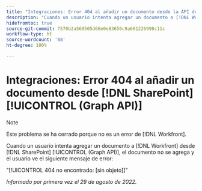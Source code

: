 ```yaml
---
title: "Integraciones: Error 404 al añadir un documento desde la API de SharePoint Graph"
description: "Cuando un usuario intenta agregar un documento a [!DNL Workfront] desde [!DNL SharePoint] (Graph API), el documento no se agrega y el usuario ve el siguiente mensaje de error:"
hidefromtoc: true
source-git-commit: 7570b2a560505d66e0e83656c9a601226998c11c
workflow-type: ht
source-wordcount: '88'
ht-degree: 100%

---
```



# Integraciones: Error 404 al añadir un documento desde [!DNL SharePoint] [!UICONTROL (Graph API)]

>[!NOTE]
>
>Este problema se ha cerrado porque no es un error de [!DNL Workfront].

Cuando un usuario intenta agregar un documento a [!DNL Workfront] desde [!DNL SharePoint] [!UICONTROL (Graph API)], el documento no se agrega y el usuario ve el siguiente mensaje de error:

&quot;[!UICONTROL 404 no encontrado: [sin objeto]]&quot;

_Informado por primera vez el 29 de agosto de 2022._

